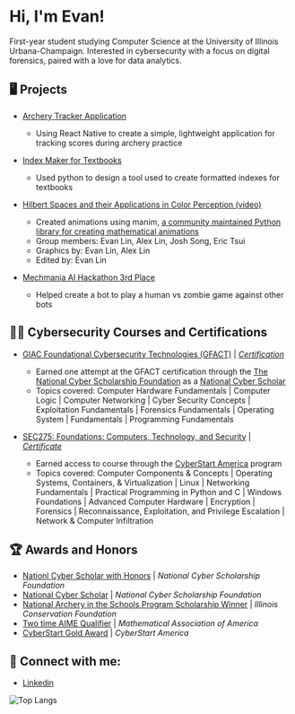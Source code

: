 <h1>Hi, I'm Evan! <br/> </h1>

<p> First-year student studying Computer Science at the University of Illinois Urbana-Champaign. Interested in cybersecurity with a focus on digital forensics, paired with a love for data analytics. </p>

<h2> 🖥️ Projects </h2>


  *  [Archery Tracker Application](https://github.com/evanlin23/Archery-Tracker-App)
    
     *  Using React Native to create a simple, lightweight application for tracking scores during archery practice
       
  *  [Index Maker for Textbooks](https://github.com/evanlin23/Index-Maker)
    
     *  Used python to design a tool used to create formatted indexes for textbooks
   
  *  [Hilbert Spaces and their Applications in Color Perception (video)](https://www.youtube.com/watch?v=vtaNnV8bPyc)

     *  Created animations using manim, [a community maintained Python library for creating mathematical animations](https://www.manim.community/)
     *  Group members: Evan Lin, Alex Lin, Josh Song, Eric Tsui
     *  Graphics by: Evan Lin, Alex Lin
     *  Edited by: Evan Lin
  *  [Mechmania AI Hackathon 3rd Place](https://github.com/lrhyde/mechmania)
     *  Helped create a bot to play a human vs zombie game against other bots
    
<h2> 👨‍💻 Cybersecurity Courses and Certifications</h2>

  *  [GIAC Foundational Cybersecurity Technologies (GFACT)](https://www.giac.org/certifications/foundational-cybersecurity-technologies-gfact/)
   | <i> [Certification](https://www.credly.com/badges/baf18ba1-acc1-4a9a-8de0-e92e626df1b0/public_url) </i>
     *  Earned one attempt at the GFACT certification through the [The National Cyber Scholarship Foundation](https://www.nationalcyberscholarship.org/) as a [National Cyber Scholar](https://www.nationalcyberscholarship.org/winners-2023)
     *  Topics covered: Computer Hardware Fundamentals | Computer Logic | Computer Networking | Cyber Security Concepts | Exploitation Fundamentals | Forensics Fundamentals | Operating System | Fundamentals | Programming Fundamentals

 *  [SEC275: Foundations: Computers, Technology, and Security](https://www.sans.org/cyber-security-courses/foundations/)
   | <i> [Certificate](https://github.com/evanlin23/evanlin23/blob/e06293ee818cdb3d7e1f45c8ffb722861513d1f4/images/certificate.pdf) </i>
     *  Earned access to course through the [CyberStart America](https://www.cyberstartamerica.org/) program
     *  Topics covered: Computer Components & Concepts | Operating Systems, Containers, & Virtualization | Linux | Networking Fundamentals | Practical Programming in Python and C | Windows Foundations | Advanced Computer Hardware | Encryption | Forensics | Reconnaissance, Exploitation, and Privilege Escalation | Network & Computer Infiltration

<h2> 🏆 Awards and Honors </h2>

  *  [Nationl Cyber Scholar with Honors](https://www.nationalcyberscholarship.org/scholars-with-honors-2023) | <i> National Cyber Scholarship Foundation </i>
  *  [National Cyber Scholar](https://www.nationalcyberscholarship.org/winners-2023) | <i> National Cyber Scholarship Foundation </i>
  *  [National Archery in the Schools Program Scholarship Winner](https://illinoisnasp.web.illinois.edu/2020/01/13/archery-scholarships-to-be-awarded-2023/) | <i> Illinois Conservation Foundation </i>
  *  [Two time AIME Qualifier](https://maa.org/math-competitions/american-invitational-mathematics-examination-aime) | <i> Mathematical Association of America </i>
  *  [CyberStart Gold Award](https://www.cyberstartamerica.org/) | <i> CyberStart America </i>

 
<h2> 🤳 Connect with me:</h2>

  *  [Linkedin](https://www.linkedin.com/in/evanlin23/)

 ![Top Langs](https://github-readme-stats.vercel.app/api/top-langs/?username=evanlin23&hide=javascript,css,scss,html&theme=tokyonight)

<!--
**evanlin23/evanlin23** is a ✨ _special_ ✨ repository because its `README.md` (this file) appears on your GitHub profile.

Here are some ideas to get you started:

- 🔭 I’m currently working on ...
- 🌱 I’m currently learning ...
- 👯 I’m looking to collaborate on ...
- 🤔 I’m looking for help with ...
- 💬 Ask me about ...
- 📫 How to reach me: ...
- 😄 Pronouns: ...
- ⚡ Fun fact: ...
-->
